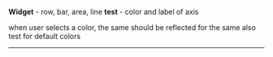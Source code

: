 **Widget** - row, bar, area, line
**test**  - color and label of axis

when user selects a color, the same should be reflected for the same
also test for default colors

---
